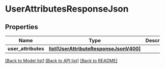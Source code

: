 # UserAttributesResponseJson

## Properties
Name | Type | Description | Notes
------------ | ------------- | ------------- | -------------
**user_attributes** | [**list[UserAttributeResponseJsonV400]**](UserAttributeResponseJsonV400.md) |  | 

[[Back to Model list]](../README.md#documentation-for-models) [[Back to API list]](../README.md#documentation-for-api-endpoints) [[Back to README]](../README.md)


